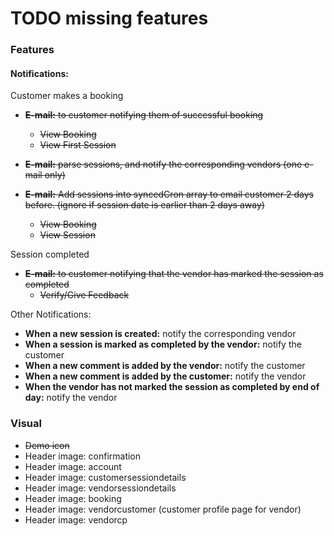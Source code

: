 # TODO missing features #

### Features ###

#### Notifications: ####

Customer makes a booking
  * ~~**E-mail:** to customer notifying them of successful booking~~
    * ~~View Booking~~
    * ~~View First Session~~

  * ~~**E-mail:** parse sessions, and notify the corresponding vendors (one e-mail only)~~
  * ~~**E-mail:** Add sessions into syncedCron array to email customer 2 days before. (ignore if session date is earlier than 2 days away)~~
    * ~~View Booking~~
    * ~~View Session~~

Session completed
  * ~~**E-mail:** to customer notifying that the vendor has marked the session as completed~~
    * ~~Verify/Give Feedback~~

Other Notifications:
 * **When a new session is created:** notify the corresponding vendor
 * **When a session is marked as completed by the vendor:** notify the customer
 * **When a new comment is added by the vendor:** notify the customer
 * **When a new comment is added by the customer:** notify the vendor
 * **When the vendor has not marked the session as completed by end of day:** notify the vendor


### Visual ###
* ~~Demo icon~~
* Header image: confirmation
* Header image: account
* Header image: customersessiondetails
* Header image: vendorsessiondetails
* Header image: booking
* Header image: vendorcustomer (customer profile page for vendor)
* Header image: vendorcp
